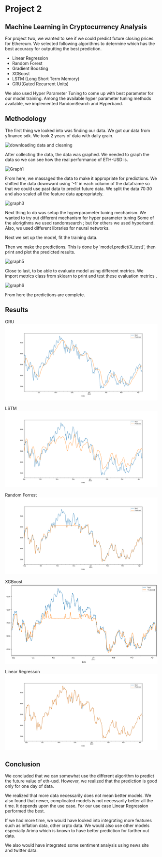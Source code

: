 # Project 2
## Machine Learning in Cryptocurrency Analysis

For project two, we wanted to see if we could predict future closing prices for Ethereum. We selected following algorithms to determine which  has the best accuracy for outputting the best prediction. 
- Linear Regression
- Random Forest
- Gradient Boosting
- XGBoost
- LSTM (Long Short Term Memory)
- GRU(Gated Recurrent Units) 

We also used Hyper Parameter Tuning to come up with best parameter for our model training. Among the available hyper parameter tuning methods available, we implemented RandomSearch and Hyperband. 

## Methodology

The first thing we looked into was finding our data. We got our data from yfinance sdk. We took 2 years of data with daily grain. 

![downloading data and cleaning](https://user-images.githubusercontent.com/94638002/163520388-bb66f14d-5453-4696-a4a0-4cc06cdc263d.png)

After collecting the data, the data was graphed. We needed to graph the data so we can see how the real performance of ETH-USD is.

![Graph1](https://user-images.githubusercontent.com/94638002/163520898-dc14d1ee-95d6-4267-8be1-d5bf5195bd65.png)


From here, we massaged the data to make it appropriate for predictions. We shifted the data  downward using '-1' in each column of the dataframe so that we could use past data to predict future data. We split the data 70:30 and also scaled all the feature data appropriately. 

![graph3](https://user-images.githubusercontent.com/94638002/163523948-a23dc113-53c3-49d6-990b-fa13b3858b1f.png)

Next thing to do was setup the hyperparameter tuning mechanism. We wanted to try out different mechanism for hyper parameter tuning 
Some of the alorigthms we used randomsearch ; but for others we used hyperband. Also, we used different libraries for neural networks. 

Next we set up the model, fit the training data. 

Then we make the predictions. This is done by 'model.predict(X_test)', then print and plot the predicted results.

![graph5](https://user-images.githubusercontent.com/94638002/163524980-c731026e-7d2b-4ac4-aa9a-08a0505fa30e.png)


Close to last, to be able to evaluate model using different metrics.  We  import metrics class from sklearn to print and test these evaluation metrics .

![graph6](https://user-images.githubusercontent.com/94638002/163526395-1ca3b620-c210-46cf-87a4-f00e25cc49a0.png)

From here the predictions are complete. 

## Results

GRU
![GRU](./image/GRU.png)

LSTM
![LSTM](./image/LSTM.png)

Random Forrest
![Random Forrest](./image/RandomForest.png)

XGBoost
![XGBoost](./image/XGBoost.png)

Linear Regresson
![Linear Regresson](./image/LinearRegressor.png)

## Conclusion
We concluded that we can somewhat use the different algorithm to predict the future value of eth-usd. However, we realized that the prediction is good only for one day of data. 

We realized that more data necessarily does not mean better models. We also found that newer, complicated models is not necessarily better all the time. It depends upon the use case. For our use case Linear Regression performed the best. 

If we had more time, we would have looked into integrating more features such as inflation data, other crpto data. We would also use other models especially Arima which is known to have better prediction for farther out data. 

We also would have integrated some sentiment analysis using news site and twitter data. 

